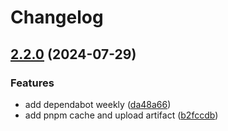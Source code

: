 # Changelog

## [2.2.0](https://github.com/rwv/workbox-add-integrity/compare/v2.1.1...v2.2.0) (2024-07-29)


### Features

* add dependabot weekly ([da48a66](https://github.com/rwv/workbox-add-integrity/commit/da48a66b2de52d038e54841798aad2c368a2ffd4))
* add pnpm cache and upload artifact ([b2fccdb](https://github.com/rwv/workbox-add-integrity/commit/b2fccdba9464b66214c27db7ce745eef2393db48))
